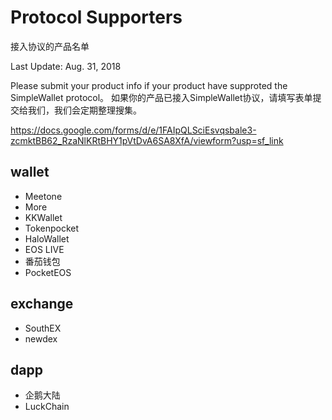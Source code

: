 # Protocol Supporters

接入协议的产品名单

Last Update: Aug. 31, 2018

Please submit your product info if your product have supproted the SimpleWallet protocol。
如果你的产品已接入SimpleWallet协议，请填写表单提交给我们，我们会定期整理搜集。

https://docs.google.com/forms/d/e/1FAIpQLSciEsvqsbale3-zcmktBB62_RzaNlKRtBHY1pVtDvA6SA8XfA/viewform?usp=sf_link


## wallet
- Meetone 
- More
- KKWallet
- Tokenpocket
- HaloWallet
- EOS LIVE
- 番茄钱包
- PocketEOS

## exchange

- SouthEX
- newdex

## dapp

- 企鹅大陆
- LuckChain
